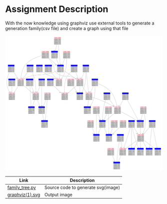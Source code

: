 # Assignment Description

With the now knowledge using graphviz use external tools to generate a generation family(csv file) and create a graph using that file

![Graph](https://github.com/Takaximos/4883-SoftwareTools-PalaMon/blob/main/Assignments/A05/graphviz%20(1).svg)


| Link                                                                                                    | Description |
| ------------------------------------------------------------------------------------------------------- | ---------------------- |
| [family_tree.py](https://github.com/Takaximos/4883-SoftwareTools-PalaMon/blob/main/Assignments/A05/family_tree.py) | Source code to generate svg(image)     |
| [graphviz(1).svg](https://github.com/Takaximos/4883-SoftwareTools-PalaMon/blob/main/Assignments/A05/graphviz%20(1).svg) | Output image           |
